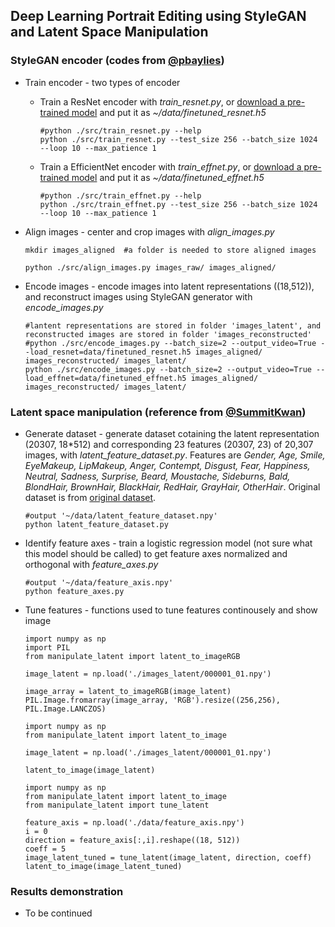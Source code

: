 ## Deep Learning Portrait Editing using StyleGAN and Latent Space Manipulation


### StyleGAN encoder (codes from [@pbaylies](https://github.com/pbaylies/stylegan-encoder))

* Train encoder - two types of encoder
    * Train a ResNet encoder with *train_resnet.py*, or [download a pre-trained model](https://drive.google.com/open?id=1tZLucJ1pZ8GA9JTRwF9d-Thr0zhR-i6l) and put it as *~/data/finetuned_resnet.h5*
      ```
      #python ./src/train_resnet.py --help
      python ./src/train_resnet.py --test_size 256 --batch_size 1024 --loop 10 --max_patience 1
      ```
    
    * Train a EfficientNet encoder with *train_effnet.py*, or [download a pre-trained model](https://drive.google.com/open?id=1LFTlv0RFo2zXz2GKVEYZDBRL7wFIj5Cc) and put it as *~/data/finetuned_effnet.h5*
      ```
      #python ./src/train_effnet.py --help
      python ./src/train_effnet.py --test_size 256 --batch_size 1024 --loop 10 --max_patience 1
      ```


* Align images - center and crop images with *align_images.py*
  ```
  mkdir images_aligned  #a folder is needed to store aligned images

  python ./src/align_images.py images_raw/ images_aligned/
  ```


* Encode images - encode images into latent representations ((18,512)), and reconstruct images using StyleGAN generator with *encode_images.py*
  ```
  #lantent representations are stored in folder 'images_latent', and reconstructed images are stored in folder 'images_reconstructed'
  #python ./src/encode_images.py --batch_size=2 --output_video=True --load_resnet=data/finetuned_resnet.h5 images_aligned/ images_reconstructed/ images_latent/
  python ./src/encode_images.py --batch_size=2 --output_video=True --load_effnet=data/finetuned_effnet.h5 images_aligned/ images_reconstructed/ images_latent/
  ```


### Latent space manipulation (reference from [@SummitKwan](https://github.com/SummitKwan/transparent_latent_gan))
* Generate dataset - generate dataset cotaining the latent representation (20307, 18*512) and corresponding 23 features (20307, 23) of 20,307 images, with *latent_feature_dataset.py*. Features are *Gender, Age, Smile, EyeMakeup, LipMakeup, Anger, Contempt, Disgust, Fear, Happiness, Neutral, Sadness, Surprise, Beard, Moustache, Sideburns, Bald, BlondHair, BrownHair, BlackHair, RedHair, GrayHair, OtherHair*. Original dataset is from [original dataset](https://drive.google.com/uc?id=1xMM3AFq0r014IIhBLiMCjKJJvbhLUQ9t). 
  ```
  #output '~/data/latent_feature_dataset.npy'
  python latent_feature_dataset.py
  ```


* Identify feature axes - train a logistic regression model (not sure what this model should be called) to get feature axes normalized and orthogonal with *feature_axes.py*
  ```
  #output '~/data/feature_axis.npy'
  python feature_axes.py
  ```

* Tune features - functions used to tune features continousely and show image
  ```
  import numpy as np
  import PIL
  from manipulate_latent import latent_to_imageRGB
  
  image_latent = np.load('./images_latent/000001_01.npy')
  
  image_array = latent_to_imageRGB(image_latent)
  PIL.Image.fromarray(image_array, 'RGB').resize((256,256), PIL.Image.LANCZOS)
  ```

  ```
  import numpy as np
  from manipulate_latent import latent_to_image
  
  image_latent = np.load('./images_latent/000001_01.npy')
  
  latent_to_image(image_latent)
  ```
  
  ```
  import numpy as np
  from manipulate_latent import latent_to_image
  from manipulate_latent import tune_latent
  
  feature_axis = np.load('./data/feature_axis.npy')
  i = 0
  direction = feature_axis[:,i].reshape((18, 512))
  coeff = 5
  image_latent_tuned = tune_latent(image_latent, direction, coeff)
  latent_to_image(image_latent_tuned)
  ```


### Results demonstration
* To be continued

